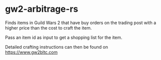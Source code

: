 # gw2-arbitrage-rs

Finds items in Guild Wars 2 that have buy orders on the trading post with a higher price than the
cost to craft the item.

Pass an item id as input to get a shopping list for the item.

Detailed crafting instructions can then be found on https://www.gw2bltc.com
